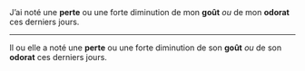 <!---->J’ai noté une <b>perte</b> ou une forte diminution de mon <b>goût</b> <em>ou</em> de mon <b>odorat</b> ces derniers jours.

---

<!---->Il ou elle a noté une <b>perte</b> ou une forte diminution de son <b>goût</b> <em>ou</em> de son <b>odorat</b> ces derniers jours.
